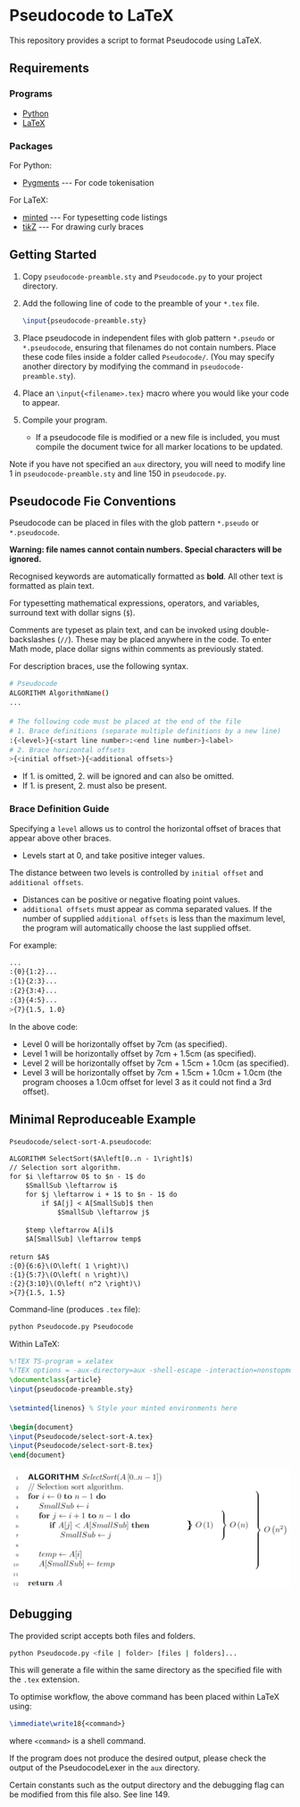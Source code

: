 # Pseudocode to LaTeX

This repository provides a script to format Pseudocode using LaTeX.

## Requirements

### Programs

- [Python](https://www.python.org/downloads/)
- [LaTeX](https://www.latex-project.org/get/)

### Packages

For Python:

- [Pygments](https://pypi.org/project/Pygments/) --- For code tokenisation

For LaTeX:

- [minted](https://ctan.org/pkg/minted) --- For typesetting code listings
- [ti*k*Z](https://ctan.org/pkg/pgf) --- For drawing curly braces

## Getting Started

1. Copy `pseudocode-preamble.sty` and `Pseudocode.py` to your project directory.
2. Add the following line of code to the preamble of your `*.tex` file.

   ```tex
   \input{pseudocode-preamble.sty}
   ```

3. Place pseudocode in independent files with glob pattern `*.pseudo` or `*.pseudocode`,
   ensuring that filenames do not contain numbers. Place these code files inside a folder called `Pseudocode/`.
   (You may specify another directory by modifying the command in `pseudocode-preamble.sty`).
4. Place an `\input{<filename>.tex}` macro where you would like your code to appear.
5. Compile your program.
   - If a pseudocode file is modified or a new file is included, you must compile the document twice for all marker locations to be updated.

Note if you have not specified an `aux` directory, you will need to modify line 1 in `pseudocode-preamble.sty` and line 150 in `pseudocode.py`.

## Pseudocode Fie Conventions

Pseudocode can be placed in files with the glob pattern `*.pseudo` or `*.pseudocode`.

**Warning: file names cannot contain numbers. Special characters will be ignored.**

Recognised keywords are automatically formatted as **bold**.
All other text is formatted as plain text.

For typesetting mathematical expressions, operators, and variables, surround
text with dollar signs (`$`).

Comments are typeset as plain text, and can be invoked using double-backslashes (`//`).
These may be placed anywhere in the code.
To enter Math mode, place dollar signs within comments as previously stated.

For description braces, use the following syntax.

```bash
# Pseudocode
ALGORITHM AlgorithmName()
...

# The following code must be placed at the end of the file
# 1. Brace definitions (separate multiple definitions by a new line)
:{<level>}{<start line number>:<end line number>}<label>
# 2. Brace horizontal offsets
>{<initial offset>}{<additional offsets>}
```

- If 1. is omitted, 2. will be ignored and can also be omitted.
- If 1. is present, 2. must also be present.

### Brace Definition Guide

Specifying a `level` allows us to control the horizontal offset of braces that appear above other braces.

- Levels start at 0, and take positive integer values.

The distance between two levels is controlled by `initial offset` and `additional offsets`.

- Distances can be positive or negative floating point values.
- `additional offsets` must appear as comma separated values. If the number of supplied `additional offsets` is less than the maximum level,
  the program will automatically choose the last supplied offset.

For example:

```bash
...
:{0}{1:2}...
:{1}{2:3}...
:{2}{3:4}...
:{3}{4:5}...
>{7}{1.5, 1.0}
```

In the above code:

- Level 0 will be horizontally offset by 7cm (as specified).
- Level 1 will be horizontally offset by 7cm + 1.5cm (as specified).
- Level 2 will be horizontally offset by 7cm + 1.5cm + 1.0cm (as specified).
- Level 3 will be horizontally offset by 7cm + 1.5cm + 1.0cm + 1.0cm
  (the program chooses a 1.0cm offset for level 3 as it could not find a 3rd offset).

## Minimal Reproduceable Example

`Pseudocode/select-sort-A.pseudocode`:

```pseudocode
ALGORITHM SelectSort($A\left[0..n - 1\right]$)
// Selection sort algorithm.
for $i \leftarrow 0$ to $n - 1$ do
    $SmallSub \leftarrow i$
    for $j \leftarrow i + 1$ to $n - 1$ do
        if $A[j] < A[SmallSub]$ then
            $SmallSub \leftarrow j$

    $temp \leftarrow A[i]$
    $A[SmallSub] \leftarrow temp$

return $A$
:{0}{6:6}\(O\left( 1 \right)\)
:{1}{5:7}\(O\left( n \right)\)
:{2}{3:10}\(O\left( n^2 \right)\)
>{7}{1.5, 1.5}
```

Command-line (produces `.tex` file):

```bash
python Pseudocode.py Pseudocode
```

Within LaTeX:

```tex
%!TEX TS-program = xelatex
%!TEX options = -aux-directory=aux -shell-escape -interaction=nonstopmode -synctex=1 "%DOC%"
\documentclass{article}
\input{pseudocode-preamble.sty}

\setminted{linenos} % Style your minted environments here

\begin{document}
\input{Pseudocode/select-sort-A.tex}
\input{Pseudocode/select-sort-B.tex}
\end{document}
```

![Example output](example.png)

## Debugging

The provided script accepts both files and folders.

```bash
python Pseudocode.py <file | folder> [files | folders]...
```

This will generate a file within the same directory as the specified file with the `.tex` extension.

To optimise workflow, the above command has been placed within LaTeX using:

```tex
\immediate\write18{<command>}
```

where `<command>` is a shell command.

If the program does not produce the desired output, please check the output of the PseudocodeLexer in the `aux` directory.

Certain constants such as the output directory and the debugging flag can be modified from this file also. See line 149.
